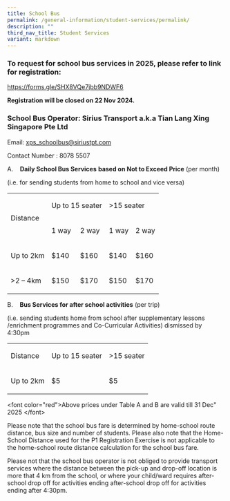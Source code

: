 ```yaml
---
title: School Bus
permalink: /general-information/student-services/permalink/
description: ""
third_nav_title: Student Services
variant: markdown
---
```

<h3>To request for school bus services in 2025, please refer to link for registration:</h3>
<p><a href="https://forms.gle/SHX8VQe7jbb9NDWF6" rel="noopener noreferrer nofollow" target="_blank">https://forms.gle/SHX8VQe7jbb9NDWF6</a>
</p>
<p></p>
<p><strong>Registration will be closed on 22 Nov 2024.</strong>
</p>
<p></p>
<h3>School Bus Operator: Sirius Transport a.k.a Tian Lang Xing Singapore Pte Ltd</h3>
<p>Email: <a href="mailto:xps_schoolbus@siriustpt.com" rel="noopener noreferrer nofollow" target="_blank">xps_schoolbus@siriustpt.com</a>
</p>
<p>Contact Number : 8078 5507</p>
<p>A.&nbsp;&nbsp;&nbsp; <strong>Daily School Bus Services</strong>  <strong>based on Not to Exceed Price</strong> (per
month)</p>
<p>(i.e. for sending students from home to school and vice versa)&nbsp;&nbsp;</p>
<table style="minWidth: 125px">
<colgroup>
<col>
<col>
<col>
<col>
<col>
</colgroup>
<tbody>
<tr>
<td rowspan="2" colspan="1">
<p>Distance</p>
</td>
<td rowspan="1" colspan="2">
<p>Up to 15 seater</p>
</td>
<td rowspan="1" colspan="2">
<p>&gt;15 seater</p>
</td>
</tr>
<tr>
<td rowspan="1" colspan="1">
<p>1 way</p>
</td>
<td rowspan="1" colspan="1">
<p>2 way</p>
</td>
<td rowspan="1" colspan="1">
<p>1 way</p>
</td>
<td rowspan="1" colspan="1">
<p>2 way</p>
</td>
</tr>
<tr>
<td rowspan="1" colspan="1">
<p>Up to 2km</p>
</td>
<td rowspan="1" colspan="1">
<p>$140</p>
</td>
<td rowspan="1" colspan="1">
<p>$160</p>
</td>
<td rowspan="1" colspan="1">
<p>$140</p>
</td>
<td rowspan="1" colspan="1">
<p>$160</p>
</td>
</tr>
<tr>
<td rowspan="1" colspan="1">
<p>&gt;2 – 4km</p>
</td>
<td rowspan="1" colspan="1">
<p>$150</p>
</td>
<td rowspan="1" colspan="1">
<p>$170</p>
</td>
<td rowspan="1" colspan="1">
<p>$150</p>
</td>
<td rowspan="1" colspan="1">
<p>$170</p>
</td>
</tr>
</tbody>
</table>
<p>B.&nbsp;&nbsp;&nbsp; <strong>Bus Services for after school activities</strong> (per
trip)</p>
<p>(i.e. sending students home from school after supplementary lessons /enrichment
programmes and Co-Curricular Activities) dismissed by 4:30pm</p>
<table style="minWidth: 75px">
<colgroup>
<col>
<col>
<col>
</colgroup>
<tbody>
<tr>
<td rowspan="1" colspan="1">
<p>Distance</p>
</td>
<td rowspan="1" colspan="1">
<p>Up to 15 seater</p>
</td>
<td rowspan="1" colspan="1">
<p>&gt;15 seater</p>
</td>
</tr>
<tr>
<td rowspan="1" colspan="1">
<p>Up to 2km</p>
</td>
<td rowspan="1" colspan="1">
<p>$5</p>
</td>
<td rowspan="1" colspan="1">
<p>$5</p>
</td>
</tr>
</tbody>
</table>
<p>&lt;font color="red"&gt;Above prices under Table A and B are valid till
31 Dec" 2025 &lt;/font&gt;</p>
<p>Please note that the school bus fare is determined by home-school route
distance, bus size and number of students. Please also note that the Home-School
Distance used for the P1 Registration Exercise is not applicable to the
home-school route distance calculation for the school bus fare.</p>
<p>Please not that the school bus operator is not obliged to provide transport
services where the distance between the pick-up and drop-off location is
more that 4 km from the school, or where your child/ward requires after-school
drop off for activities ending after-school drop off for activities ending
after 4:30pm.</p>
<p></p>
<p></p>
<p></p>
<p></p>
<p></p>